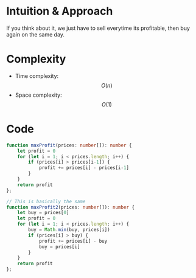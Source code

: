 # Intuition & Approach
If you think about it, we just have to sell everytime its profitable, then buy again on the same day.

# Complexity
- Time complexity: $$O(n)$$
- Space complexity: $$O(1)$$ 

# Code
```ts
function maxProfit(prices: number[]): number {
    let profit = 0
    for (let i = 1; i < prices.length; i++) {
        if (prices[i] > prices[i-1]) {
            profit += prices[i] - prices[i-1]
        }
    }
    return profit
};

// This is basically the same
function maxProfit2(prices: number[]): number {
    let buy = prices[0]
    let profit = 0
    for (let i = 1; i < prices.length; i++) {
        buy = Math.min(buy, prices[i])
        if (prices[i] > buy) {
            profit += prices[i] - buy
            buy = prices[i]
        }
    }
    return profit
};

```